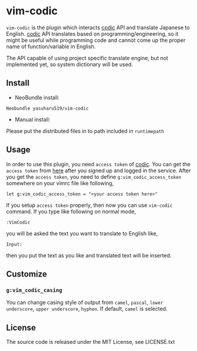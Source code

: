 # vim-codic

`vim-codic` is the plugin which interacts [codic](https://codic.jp/) API
and translate Japanese to English. 
[codic](https://codic.jp/) API translates based on programming/engineering,
so it might be useful while programming code and cannot come up the proper
name of function/variable in English.

The API capable of using project specific translate engine, but not 
implemented yet, so system dictionary will be used.

## Install

- NeoBundle install:

```vim
Neobundle yasuharu519/vim-codic
```

- Manual install:

Please put the distributed files in to path included in `runtimepath`

## Usage

In order to use this plugin, you need `access token` of
[codic](https://codic.jp/).
You can get the `access token` from [here](https://codic.jp/my/api_status)
after you signed up and logged in the service.
After you get the `access token`, you need to define `g:vim_codic_access_token`
somewhere on your vimrc file like following,

```vim
let g:vim_codic_access_token = "<your access token here>"
```

If you setup `access token` properly, then now you can use `vim-codic` command.
If you type like following on normal mode,

```vim
:VimCodic
```

you will be asked the text you want to translate to English like,

```vim
Input: 
```

then you put the text as you like and translated text will be inserted.

## Customize

### `g:vim_codic_casing`

You can change casing style of output from `camel`, `pascal`,
`lower underscore`, `upper underscore`, `hyphen`.
If default, `camel` is selected.


## License

The source code is released under the MIT License, see LICENSE.txt

